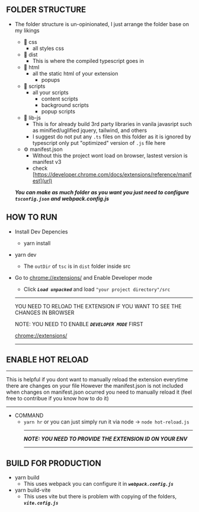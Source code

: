 ## FOLDER STRUCTURE
 - The folder structure is un-opinionated, I just arrange the folder base on my likings
    - 📁 css
       - all styles css
    - 📁 dist
       - This is where the compiled typescript goes in
    - 📁 html
       - all the static html of your extension
          - popups
    - 📁 scripts
       - all your scripts
         - content scripts
         - background scripts
         - popup scripts
    - 📁 lib-js
         - This is for already build 3rd party libraries in vanila javasript such as minified/uglified jquery, tailwind, and others
         - I suggest do not put any `.ts` files on this folder as it is ignored by typescript only put "optimized" version of `.js` file here
    - ⚙️ manifest.json
       - Without this the project wont load on browser, lastest version is manifest v3
       - check [https://developer.chrome.com/docs/extensions/reference/manifest](url)
  
   ***You can make as much folder as you want you just need to configure `tsconfig.json` and webpack.config.js***

## HOW TO RUN
 - Install Dev Depencies
   - yarn install
 - yarn dev
   - The `outDir` of `tsc` is in `dist` folder inside src
 
 - Go to [chrome://extensions/](url) and Enable Developer mode 
   - Click ***`Load unpacked`*** and load `"your project directory"/src` 
  

    ***
    YOU NEED TO RELOAD THE EXTENSION IF YOU WANT TO SEE THE CHANGES IN BROWSER
    

    NOTE: YOU NEED TO ENABLE ***`DEVELOPER MODE`*** FIRST

    [chrome://extensions/](url)
    ***
## ENABLE HOT RELOAD
***
 This is helpful if you dont want to manually reload the extension everytime there are changes on your file
  However the manifest.json is not included when changes on manifest.json ocurred you need to manually reload it (feel free to contribue if you know how to do it)
***
- COMMAND
   - `yarn hr` or you can just simply run it via node -> `node hot-reload.js`
      ***
        ***NOTE: YOU NEED TO PROVIDE THE EXTENSION ID ON YOUR ENV***
      ***
## BUILD FOR PRODUCTION
 - yarn build
   - This uses webpack you can configure it in ***`webpack.config.js`***
 - yarn build-vite
   - This uses vite but there is problem with copying of the folders, ***`vite.cofig.js`***
  